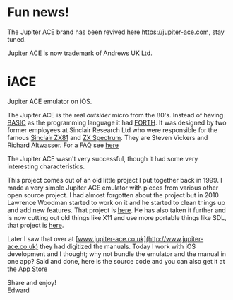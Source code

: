 Fun news!
=========

The Jupiter ACE brand has been revived here https://jupiter-ace.com, stay tuned.

Jupiter ACE is now trademark of Andrews UK Ltd.


iACE
====

Jupiter ACE emulator on iOS.

The Jupiter ACE is the real *outsider* micro from the 80's. Instead of having [BASIC](http://en.wikipedia.org/wiki/BASIC) as the programming language it had [FORTH](http://en.wikipedia.org/wiki/Forth_programming_language). It was designed by two former employees at Sinclair Research Ltd who were responsible for the famous [Sinclair ZX81](http://en.wikipedia.org/wiki/Zx81) and [ZX Spectrum](http://en.wikipedia.org/wiki/ZX_Spectrum). They are Steven Vickers and Richard Altwasser. For a FAQ see [here](http://www.robsons.org.uk/archive/users.aol.com/autismuk/ace/faq.htm)

The Jupiter ACE wasn't very successful, though it had some very interesting characteristics.

This project comes out of an old little project I put together back in 1999. I made a very simple Jupiter ACE emulator with pieces from various other open source project. I had almost forgotten about the project but in 2010  Lawrence Woodman started to work on it and he started to clean things up and add new features. That project is [here](https://github.com/LawrenceWoodman/xAce). He has also taken it further and is now cutting out old things like X11 and use more portable things like SDL, that project is [here](https://github.com/LawrenceWoodman/CanAce).

Later I saw that over at [www.jupiter-ace.co.uk](http://www.jupiter-ace.co.uk) they had digitized the manuals. Today I work with iOS development and I thought; why not bundle the emulator and the manual in one app? Said and done, here is the source code and you can also get it at the [App Store](https://itunes.apple.com/app/id590389822)

Share and enjoy!<br>
Edward
